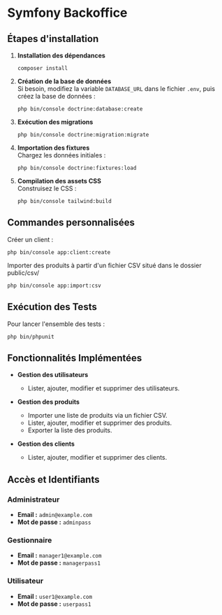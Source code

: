 # Symfony Backoffice


## Étapes d'installation

1. **Installation des dépendances**  
   ```
   composer install
   ```

2. **Création de la base de données**  
   Si besoin, modifiez la variable `DATABASE_URL` dans le fichier `.env`, puis créez la base de données :  
   ```
   php bin/console doctrine:database:create
   ```

3. **Exécution des migrations**   
   ```
   php bin/console doctrine:migration:migrate
   ```

4. **Importation des fixtures**  
   Chargez les données initiales :  
   ```
   php bin/console doctrine:fixtures:load
   ```

5. **Compilation des assets CSS**  
   Construisez le CSS :  
   ```
   php bin/console tailwind:build
   ```


## Commandes personnalisées

Créer un client :
```
php bin/console app:client:create
```

Importer des produits à partir d'un fichier CSV situé dans le dossier public/csv/
```
php bin/console app:import:csv
```


## Exécution des Tests

Pour lancer l'ensemble des tests :
```
php bin/phpunit
```


## Fonctionnalités Implémentées

- **Gestion des utilisateurs**  
  - Lister, ajouter, modifier et supprimer des utilisateurs.

- **Gestion des produits**  
  - Importer une liste de produits via un fichier CSV.
  - Lister, ajouter, modifier et supprimer des produits.
  - Exporter la liste des produits.

- **Gestion des clients**  
  - Lister, ajouter, modifier et supprimer des clients.


## Accès et Identifiants

### Administrateur

- **Email :** `admin@example.com`  
- **Mot de passe :** `adminpass`

### Gestionnaire

- **Email :** `manager1@example.com`  
- **Mot de passe :** `managerpass1`

### Utilisateur

- **Email :** `user1@example.com`  
- **Mot de passe :** `userpass1`
